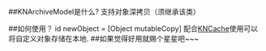 
##KNArchiveModel是什么?
支持对象深拷贝（须继承该类）

##如何使用？
id newObject = [Object mutableCopy]
配合[KNCache](https://github.com/Mfk759853063/DataCache)使用可以将自定义对象存储在本地.
##如果觉得好用就赐个星星吧~~~
